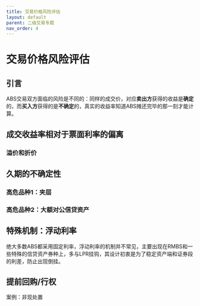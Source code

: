 ```yaml
---
title: 交易价格风险评估
layout: default
parent: 二级交易专题
nav_order: 4
---
```


# 交易价格风险评估

## 引言

ABS交易双方面临的风险是不同的：同样的成交价，对应**卖出方**获得的收益是**确定**的，而**买入方**获得的是**不确定**的，真实的收益率知道ABS摊还完毕的那一刻才能计算。

## 成交收益率相对于票面利率的偏离

### 溢价和折价



## 久期的不确定性

### 高危品种1：夹层

### 高危品种2：大额对公信贷资产

## 特殊机制：浮动利率

绝大多数ABS都采用固定利率，浮动利率的机制并不常见，主要出现在RMBS和一些特殊的信贷资产券种上，多与LPR挂钩，其设计初衷是为了稳定资产端和证券段的利差，防止出现倒挂。



## 提前回购/行权

案例：非现处置
